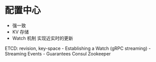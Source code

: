 # 配置中心

- 强一致
- KV 存储
- Watch 机制 实现近实时的更新

ETCD: revision, key-space
    - Establishing a Watch (gRPC streaming)
    - Streaming Events
    - Guarantees
Consul
Zookeeper